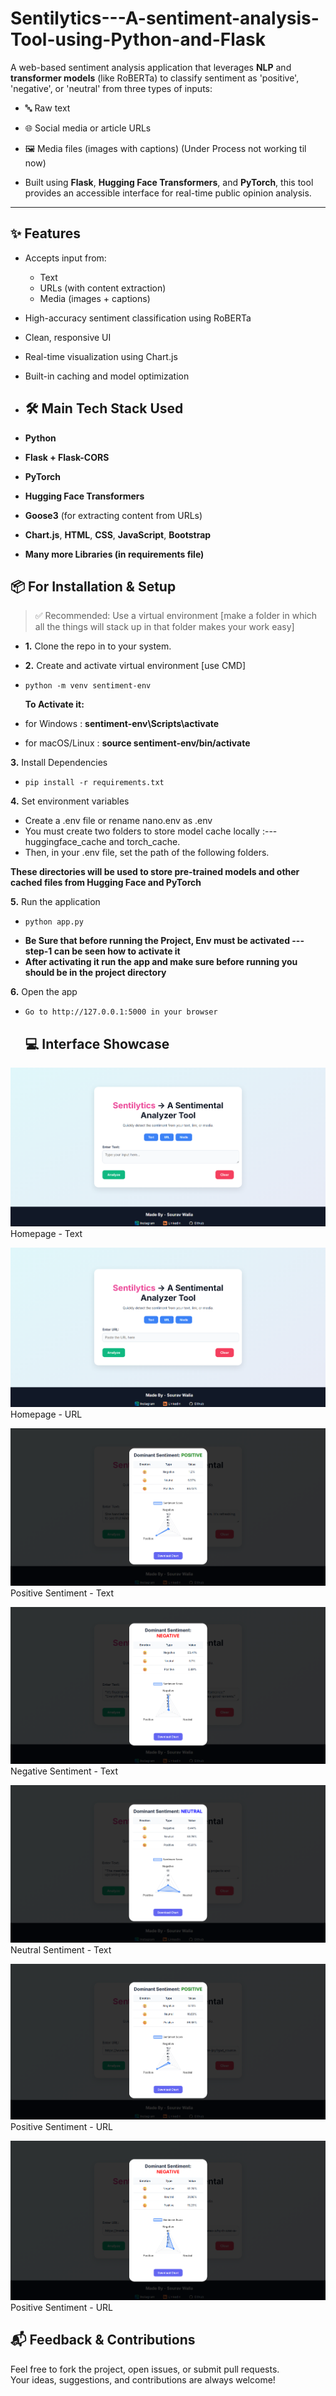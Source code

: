 # Sentilytics---A-sentiment-analysis-Tool-using-Python-and-Flask
A web-based sentiment analysis application that leverages **NLP** and **transformer models** (like RoBERTa) to classify sentiment as  'positive', 'negative', or 'neutral' from three types of inputs:
- 🔤 Raw text  
- 🌐 Social media or article URLs  
- 🖼️ Media files (images with captions) (Under Process not working til now)

- Built using **Flask**, **Hugging Face Transformers**, and **PyTorch**, this tool provides an accessible interface for real-time public opinion analysis.

- ---

## ✨ Features

- Accepts input from:
  - Text
  - URLs (with content extraction)
  - Media (images + captions)
- High-accuracy sentiment classification using RoBERTa
- Clean, responsive UI
- Real-time visualization using Chart.js
- Built-in caching and model optimization

- ## 🛠️ Main Tech Stack Used 

- **Python**
- **Flask + Flask-CORS**
- **PyTorch**
- **Hugging Face Transformers**
- **Goose3** (for extracting content from URLs)
- **Chart.js**, **HTML**, **CSS**, **JavaScript**, **Bootstrap**
- **Many more Libraries (in requirements file)**

## 📦 For Installation & Setup
> ✅ Recommended: Use a virtual environment [make a folder in which all the things will stack up in that folder makes your work easy]

- **1.** Clone the repo in to your system.

- **2.** Create and activate virtual environment [use CMD]
-     python -m venv sentiment-env
   
   **To Activate it:**
   
-   for Windows : **sentiment-env\Scripts\activate**
-   for macOS/Linux : **source sentiment-env/bin/activate**

**3.** Install Dependencies 
-     pip install -r requirements.txt

**4.** Set environment variables
-   Create a .env file or rename nano.env as .env 
-   You must create two folders to store model cache locally :--- huggingface_cache and torch_cache.
-   Then, in your .env file, set the path of the following folders.
   
   **These directories will be used to store pre-trained models and other cached files from Hugging Face and PyTorch**

**5.** Run the application
-     python app.py 
-   **Be Sure that before running the Project, Env must be activated --- step-1 can be seen how to activate it**
-   **After activating it run the app and make sure before running you should be in the project directory**

**6.** Open the app
-     Go to http://127.0.0.1:5000 in your browser

  ## 💻 Interface Showcase

![Homepage - Text](static/images/results/homepage_text.png)
Homepage - Text

![Homepage - URL](static/images/results/homepage_url.png)
Homepage - URL
                    
![Positive Sentiment - Text](static/images/results/text_positive.png)
Positive Sentiment - Text

![Negative Sentiment - Text](static/images/results/text_negative.png)
Negative Sentiment - Text

![Neutral Sentiment - Text](static/images/results/text_random.png)
Neutral Sentiment - Text

![Positive Sentiment - URL](static/images/results/url_positive.png)
Positive Sentiment - URL

![Positive Sentiment - URL](static/images/results/url_negative.png)
Positive Sentiment - URL



## 📬 Feedback & Contributions

Feel free to fork the project, open issues, or submit pull requests.  
Your ideas, suggestions, and contributions are always welcome!
